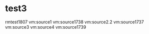 # test3

rmtest1807
vm:source1
vm:source1738
vm:source2.2
vm:source1737
vm:source3
vm:source4
vm:source1739


